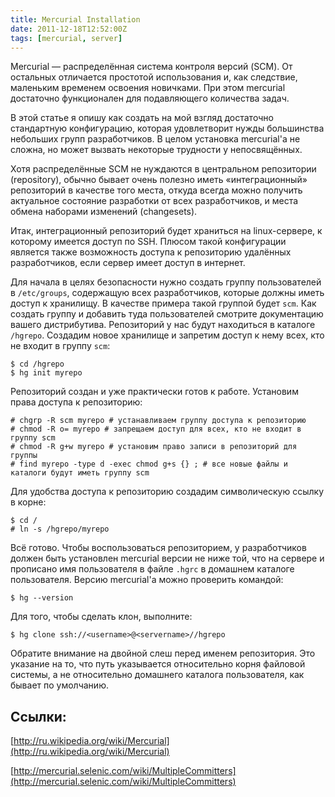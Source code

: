 ```yaml
---
title: Mercurial Installation
date: 2011-12-18T12:52:00Z
tags: [mercurial, server]
---
```


Mercurial — распределённая система контроля версий (SCM). От остальных отличается простотой использования и, как следствие, маленьким временем освоения новичками. При этом mercurial достаточно функционален для подавляющего количества задач.

В этой статье я опишу как создать на мой взгляд достаточно стандартную конфигурацию, которая удовлетворит нужды большинства небольших групп разработчиков. В целом установка mercurial'а не сложна, но может вызвать некоторые трудности у непосвящённых.

Хотя распределённые SCM не нуждаются в центральном репозитории (repository), обычно бывает очень полезно иметь «интеграционный» репозиторий в качестве того места, откуда всегда можно получить актуальное состояние разработки от всех разработчиков, и места обмена наборами изменений (changesets).

Итак, интеграционный репозиторий будет храниться на linux-сервере, к которому имеется доступ по SSH. Плюсом такой конфигурации является также возможность доступа к репозиторию удалённых разработчиков, если сервер имеет доступ в интернет.

Для начала в целях безопасности нужно создать группу пользователей в `/etc/groups`, содержащую всех разработчиков, которые должны иметь доступ к хранилищу. В качестве примера такой группой будет `scm`. Как создать группу и добавить туда пользователей смотрите документацию вашего дистрибутива. Репозиторий у нас будут находиться в каталоге `/hgrepo`. Создадим новое хранилище и запретим доступ к нему всех, кто не входит в группу `scm`:

    $ cd /hgrepo
    $ hg init myrepo

Репозиторий создан и уже практически готов к работе. Установим права доступа к репозиторию:

    # chgrp -R scm myrepo # устанавливаем группу доступа к репозиторию
    # chmod -R o= myrepo # запрещаем доступ для всех, кто не входит в группу scm
    # chmod -R g+w myrepo # установим право записи в репозиторий для группы
    # find myrepo -type d -exec chmod g+s {} ; # все новые файлы и каталоги будут иметь группу scm

Для удобства доступа к репозиторию создадим символическую ссылку в корне:

    $ cd /
    # ln -s /hgrepo/myrepo

Всё готово. Чтобы воспользоваться репозиторием, у разработчиков должен быть установлен mercurial версии не ниже той, что на сервере и прописано имя пользователя в файле `.hgrc` в домашнем каталоге пользователя. Версию mercurial'а можно проверить командой:

    $ hg --version

Для того, чтобы сделать клон, выполните:

    $ hg clone ssh://<username>@<servername>//hgrepo

Обратите внимание на двойной слеш перед именем репозитория. Это указание на то, что путь указывается относительно корня файловой системы, а не относительно домашнего каталога пользователя, как бывает по умолчанию.

## Ссылки:

[http://ru.wikipedia.org/wiki/Mercurial](http://ru.wikipedia.org/wiki/Mercurial)

[http://mercurial.selenic.com/wiki/MultipleCommitters](http://mercurial.selenic.com/wiki/MultipleCommitters)

